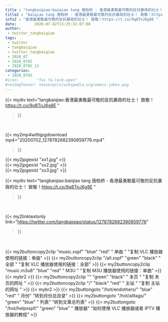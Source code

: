 ```yaml
---
title : "tangbaiqiao:baiqiao tang 唐柏桥 - 香港最勇敢最可敬的反抗暴政的壮士！ 致敬！https://t.co/9q8TnJ6g8E "
title2 : "baiqiao tang 唐柏桥 - 香港最勇敢最可敬的反抗暴政的壮士！ 致敬！https://t.co/9q8TnJ6g8E "
info2 : "香港最勇敢最可敬的反抗暴政的壮士！ 致敬！https://t.co/9q8TnJ6g8E "
date:        2020-07-02T13:25:32-07:00
author:
 - twitter_tangbaiqiao
tags:
 - twitter
 - tangbaiqiao
 - twitter_tangbaiqiao
 - 2020_07
 - 2020_0702
 - 2020_0702_13
categories:
 - 2020_0702
#icon:        "fas fa-lock-open"
#resImgTeaser: teaserpics/wikipedia.org/emacs-jokes.png
---
```


{{< mydiv text="tangbaiqiao:香港最勇敢最可敬的反抗暴政的壮士！ 致敬！https://t.co/9q8TnJ6g8E "
>}}
<br>


{{< my2mp4withjpgdownload mp4="20200702_1278782682390859776.mp4"
>}}

{{< my2jpgexist "xx1.jpg" >}}<br>
{{< my2jpgexist "xx2.jpg" >}}<br>
{{< my2jpgexist "xx3.jpg" >}}<br>



{{< mydiv text="tangbaiqiao:baiqiao tang 唐柏桥 - 香港最勇敢最可敬的反抗暴政的壮士！ 致敬！https://t.co/9q8TnJ6g8E "
>}}
<br>

{{< my2linktextonly link="https://twitter.com/tangbaiqiao/status/1278782682390859776"
>}}


<br>

{{< my2buttoncopy2clip "music.xspf"        "blue"   "red"    " 单曲 "  "复制 VLC 播放器使用的链接：单曲" >}} {{< my2buttoncopy2clip "/all.xspf"         "green"  "black"  " 全部 "  "复制 VLC 播放器使用的链接：全部" >}} {{< my2buttoncopy2clip "music.m3u8"        "blue"   "red"    " M3U  "    "复制 M3U 播放器使用的链接：单曲" >}} {{< mybr2 >}} {{< my2buttoncopy2clip ""                  "green"  "black"  " 本页 "    "复制 本页的网址 " >}} {{< my2buttoncopy2clip "/"                 "black"  "red"    " 主站 "    "复制 主站的网址 " >}} {{< mybr2 >}} {{< my2buttongoto      "/hot/endothers/"   "blue"   "red"    " 月份"   "转到月份总目录" >}} {{< my2buttongoto      "/hot/alltags/"     "green"  "blue"   " 列表"   "转到文章总列表" >}} {{< my2buttongoto      "/hot/helpxspf/"    "green"  "blue"   " 播放器" "如何使用 VLC 播放器或者 IPTV 播放器的教程" >}} 
